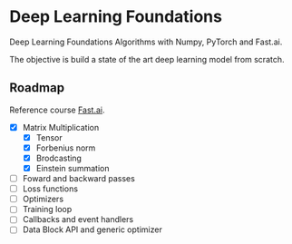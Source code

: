 # Deep Learning Foundations 

Deep Learning Foundations Algorithms with Numpy, PyTorch and Fast.ai.

The objective is build a state of the art deep learning model from scratch. 

## Roadmap 

Reference course [Fast.ai](https://course19.fast.ai/part2).

- [x] Matrix Multiplication
	- [x] Tensor  
	- [x] Forbenius norm
	- [x] Brodcasting
	- [x] Einstein summation
- [ ] Foward and backward passes
- [ ] Loss functions
- [ ] Optimizers
- [ ] Training loop
- [ ] Callbacks and event handlers
- [ ] Data Block API and generic optimizer
